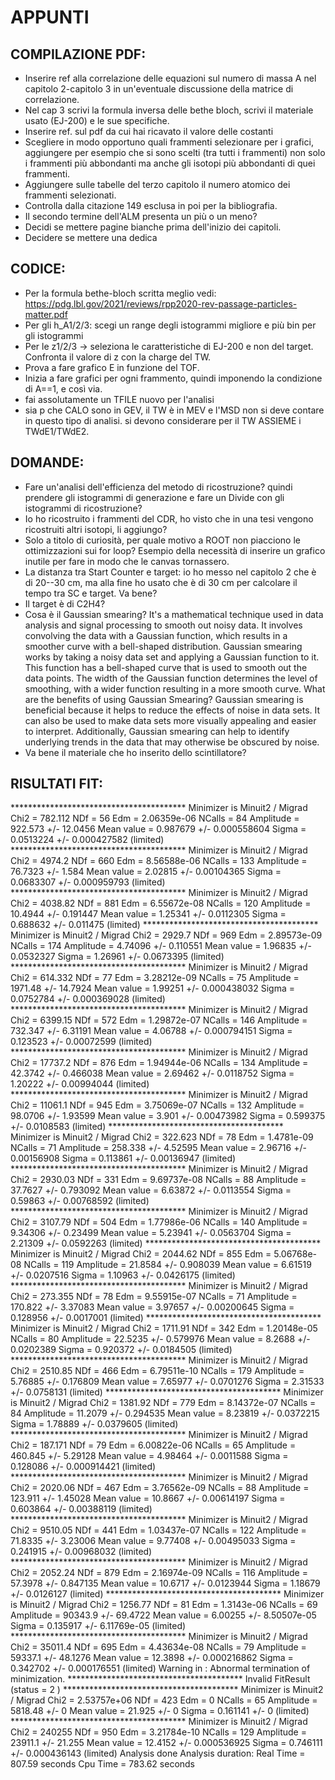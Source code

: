 # APPUNTI

## COMPILAZIONE PDF:

- Inserire ref alla correlazione delle equazioni sul numero di massa A nel capitolo 2-capitolo 3 in un'eventuale discussione della matrice di correlazione.
- Nel cap 3 scrivi la formula inversa delle bethe bloch, scrivi il materiale usato (EJ-200) e le sue specifiche.
- Inserire ref. sul pdf da cui hai ricavato il valore delle costanti
- Scegliere in modo opportuno quali frammenti selezionare per i grafici, aggiungere per esempio che si sono scelti (tra tutti i frammenti) non solo i frammenti più abbondanti ma anche gli isotopi più abbondanti di quei frammenti.
- Aggiungere sulle tabelle del terzo capitolo il numero atomico dei frammenti selezionati.
- Controlla dalla citazione 149 esclusa in poi per la bibliografia.
- Il secondo termine dell'ALM presenta un più o un meno?
- Decidi se mettere pagine bianche prima dell'inizio dei capitoli.
- Decidere se mettere una dedica

## CODICE:

- Per la formula bethe-bloch scritta meglio vedi: https://pdg.lbl.gov/2021/reviews/rpp2020-rev-passage-particles-matter.pdf
- Per gli h_A1/2/3: scegi un range degli istogrammi migliore e più bin per gli istogrammi
- Per le z1/2/3 -> seleziona le caratteristiche di EJ-200 e non del target. Confronta il valore di z con la charge del TW.
- Prova a fare grafico E in funzione del TOF.
- Inizia a fare grafici per ogni frammento, quindi imponendo la condizione di A==1, e così via.
- fai assolutamente un TFILE nuovo per l'analisi
- sia p che CALO sono in GEV, il TW è in MEV e l'MSD non si deve contare in questo tipo di analisi. si devono considerare per il TW ASSIEME i TWdE1/TWdE2.

## DOMANDE:

- Fare un'analisi dell'efficienza del metodo di ricostruzione? quindi prendere gli istogrammi di generazione e fare un Divide con gli istogrammi di ricostruzione?
- Io ho ricostruito i frammenti del CDR, ho visto che in una tesi vengono ricostruiti altri isotopi, li aggiungo?
- Solo a titolo di curiosità, per quale motivo a ROOT non piacciono le ottimizzazioni sui for loop? Esempio della necessità di inserire un grafico inutile per fare in modo che le canvas tornassero.
- La distanza tra Start Counter e target: io ho messo nel capitolo 2 che è di 20--30 cm, ma alla fine ho usato che è di 30 cm per calcolare il tempo tra SC e target. Va bene?
- Il target è di C2H4?
- Cosa è il Gaussian smearing? It's a mathematical technique used in data analysis and signal processing to smooth out noisy data. It involves convolving the data with a Gaussian function, which results in a smoother curve with a bell-shaped distribution. Gaussian smearing works by taking a noisy data set and applying a Gaussian function to it. This function has a bell-shaped curve that is used to smooth out the data points. The width of the Gaussian function determines the level of smoothing, with a wider function resulting in a more smooth curve. What are the benefits of using Gaussian Smearing? Gaussian smearing is beneficial because it helps to reduce the effects of noise in data sets. It can also be used to make data sets more visually appealing and easier to interpret. Additionally, Gaussian smearing can help to identify underlying trends in the data that may otherwise be obscured by noise.
- Va bene il materiale che ho inserito dello scintillatore?

## RISULTATI FIT:

****************************************                                                                                Minimizer is Minuit2 / Migrad                                                                                           Chi2                      =      782.112                                                                                NDf                       =           56                                                                                Edm                       =  2.06359e-06                                                                                NCalls                    =           84                                                                                Amplitude                 =      922.573   +/-   12.0456                                                                Mean value                =     0.987679   +/-   0.000558604                                                            Sigma                     =    0.0513224   +/-   0.000427582     (limited)                                              ****************************************                                                                                Minimizer is Minuit2 / Migrad                                                                                           Chi2                      =       4974.2                                                                                NDf                       =          660                                                                                Edm                       =  8.56588e-06                                                                                NCalls                    =          133                                                                                Amplitude                 =      76.7323   +/-   1.584                                                                  Mean value                =      2.02815   +/-   0.00104365                                                             Sigma                     =    0.0683307   +/-   0.000959793     (limited)                                              ****************************************                                                                                Minimizer is Minuit2 / Migrad                                                                                           Chi2                      =      4038.82                                                                                NDf                       =          881                                                                                Edm                       =  6.55672e-08                                                                                NCalls                    =          120                                                                                Amplitude                 =      10.4944   +/-   0.191447                                                               Mean value                =      1.25341   +/-   0.0112305                                                              Sigma                     =     0.688632   +/-   0.011475        (limited)                                              ****************************************                                                                                Minimizer is Minuit2 / Migrad                                                                                           Chi2                      =       2929.7                                                                                NDf                       =          969                                                                                Edm                       =  2.89573e-09                                                                                NCalls                    =          174                                                                                Amplitude                 =      4.74096   +/-   0.110551                                                               Mean value                =      1.96835   +/-   0.0532327                                                              Sigma                     =      1.26961   +/-   0.0673395       (limited)                                              ****************************************                                                                                Minimizer is Minuit2 / Migrad                                                                                           Chi2                      =      614.332                                                                                NDf                       =           77                                                                                Edm                       =  3.28212e-09                                                                                NCalls                    =           75                                                                                Amplitude                 =      1971.48   +/-   14.7924                                                                Mean value                =      1.99251   +/-   0.000438032                                                            Sigma                     =    0.0752784   +/-   0.000369028     (limited)                                              ****************************************                                                                                Minimizer is Minuit2 / Migrad                                                                                           Chi2                      =      6399.15                                                                                NDf                       =          572                                                                                Edm                       =  1.29872e-07                                                                                NCalls                    =          146                                                                                Amplitude                 =      732.347   +/-   6.31191                                                                Mean value                =      4.06788   +/-   0.000794151                                                            Sigma                     =     0.123523   +/-   0.00072599      (limited)                                              ****************************************                                                                                Minimizer is Minuit2 / Migrad                                                                                           Chi2                      =      17737.2                                                                                NDf                       =          876                                                                                Edm                       =  1.94944e-06                                                                                NCalls                    =          134                                                                                Amplitude                 =      42.3742   +/-   0.466038                                                               Mean value                =      2.69462   +/-   0.0118752                                                              Sigma                     =      1.20222   +/-   0.00994044      (limited)                                              ****************************************                                                                                Minimizer is Minuit2 / Migrad                                                                                           Chi2                      =      11061.1                                                                                NDf                       =          945                                                                                Edm                       =  3.75069e-07                                                                                NCalls                    =          132                                                                                Amplitude                 =      98.0706   +/-   1.93599                                                                Mean value                =        3.901   +/-   0.00473982                                                             Sigma                     =     0.599375   +/-   0.0108583       (limited)                                              ****************************************                                                                                Minimizer is Minuit2 / Migrad                                                                                           Chi2                      =      322.623                                                                                NDf                       =           78                                                                                Edm                       =   1.4781e-09                                                                                NCalls                    =           71                                                                                Amplitude                 =      258.338   +/-   4.52595                                                                Mean value                =      2.96716   +/-   0.00156908                                                             Sigma                     =     0.113861   +/-   0.00136947      (limited)                                              ****************************************                                                                                Minimizer is Minuit2 / Migrad                                                                                           Chi2                      =      2930.03                                                                                NDf                       =          331                                                                                Edm                       =  9.69737e-08                                                                                NCalls                    =           88                                                                                Amplitude                 =      37.7627   +/-   0.793092                                                               Mean value                =      6.63872   +/-   0.0113554                                                              Sigma                     =      0.59863   +/-   0.00768592      (limited)                                              ****************************************                                                                                Minimizer is Minuit2 / Migrad                                                                                           Chi2                      =      3107.79                                                                                NDf                       =          504                                                                                Edm                       =  1.77986e-06                                                                                NCalls                    =          140                                                                                Amplitude                 =      9.34306   +/-   0.23499                                                                Mean value                =      5.23941   +/-   0.0563704                                                              Sigma                     =      2.21309   +/-   0.0592263       (limited)                                              ****************************************                                                                                Minimizer is Minuit2 / Migrad                                                                                           Chi2                      =      2044.62                                                                                NDf                       =          855                                                                                Edm                       =  5.06768e-08                                                                                NCalls                    =          119                                                                                Amplitude                 =      21.8584   +/-   0.908039                                                               Mean value                =      6.61519   +/-   0.0207516                                                              Sigma                     =      1.10963   +/-   0.0426175       (limited)                                              ****************************************                                                                                Minimizer is Minuit2 / Migrad                                                                                           Chi2                      =      273.355                                                                                NDf                       =           78                                                                                Edm                       =  9.55915e-07                                                                                NCalls                    =           71                                                                                Amplitude                 =      170.822   +/-   3.37083                                                                Mean value                =      3.97657   +/-   0.00200645                                                             Sigma                     =     0.128956   +/-   0.0017001       (limited)                                              ****************************************                                                                                Minimizer is Minuit2 / Migrad                                                                                           Chi2                      =      1711.91                                                                                NDf                       =          342                                                                                Edm                       =  1.20148e-05                                                                                NCalls                    =           80                                                                                Amplitude                 =      22.5235   +/-   0.579976                                                               Mean value                =       8.2688   +/-   0.0202389                                                              Sigma                     =     0.920372   +/-   0.0184505       (limited)                                              ****************************************                                                                                Minimizer is Minuit2 / Migrad                                                                                           Chi2                      =      2510.85                                                                                NDf                       =          466                                                                                Edm                       =  6.79511e-10                                                                                NCalls                    =          179                                                                                Amplitude                 =      5.76885   +/-   0.176809                                                               Mean value                =      7.65977   +/-   0.0701276                                                              Sigma                     =      2.31533   +/-   0.0758131       (limited)                                              ****************************************                                                                                Minimizer is Minuit2 / Migrad                                                                                           Chi2                      =      1381.92                                                                                NDf                       =          779                                                                                Edm                       =  8.14372e-07                                                                                NCalls                    =           84                                                                                Amplitude                 =      11.2079   +/-   0.294535                                                               Mean value                =      8.23819   +/-   0.0372215                                                              Sigma                     =      1.78889   +/-   0.0379605       (limited)                                              ****************************************                                                                                Minimizer is Minuit2 / Migrad                                                                                           Chi2                      =      187.171                                                                                NDf                       =           79                                                                                Edm                       =  6.00822e-06                                                                                NCalls                    =           65                                                                                Amplitude                 =      460.845   +/-   5.29128                                                                Mean value                =      4.98464   +/-   0.0011588                                                              Sigma                     =     0.128086   +/-   0.000914421     (limited)                                              ****************************************                                                                                Minimizer is Minuit2 / Migrad                                                                                           Chi2                      =      2020.06                                                                                NDf                       =          467                                                                                Edm                       =  3.76562e-09                                                                                NCalls                    =           88                                                                                Amplitude                 =      123.911   +/-   1.45028                                                                Mean value                =      10.8667   +/-   0.00614197                                                             Sigma                     =     0.603864   +/-   0.00388119      (limited)                                              ****************************************                                                                                Minimizer is Minuit2 / Migrad                                                                                           Chi2                      =      9510.05                                                                                NDf                       =          441                                                                                Edm                       =  1.03437e-07                                                                                NCalls                    =          122                                                                                Amplitude                 =      71.8335   +/-   3.23006                                                                Mean value                =      9.77408   +/-   0.00495033                                                             Sigma                     =     0.241915   +/-   0.00968032      (limited)                                              ****************************************                                                                                Minimizer is Minuit2 / Migrad                                                                                           Chi2                      =      2052.24                                                                                NDf                       =          879                                                                                Edm                       =  2.16974e-09                                                                                NCalls                    =          116                                                                                Amplitude                 =      57.3978   +/-   0.847135                                                               Mean value                =      10.6717   +/-   0.0123944                                                              Sigma                     =      1.18679   +/-   0.0126127       (limited)                                              ****************************************                                                                                Minimizer is Minuit2 / Migrad                                                                                           Chi2                      =      1256.77                                                                                NDf                       =           81                                                                                Edm                       =   1.3143e-06                                                                                NCalls                    =           69                                                                                Amplitude                 =      90343.9   +/-   69.4722                                                                Mean value                =      6.00255   +/-   8.50507e-05                                                            Sigma                     =     0.135917   +/-   6.11769e-05     (limited)                                              ****************************************                                                                                Minimizer is Minuit2 / Migrad                                                                                           Chi2                      =      35011.4                                                                                NDf                       =          695                                                                                Edm                       =  4.43634e-08                                                                                NCalls                    =           79                                                                                Amplitude                 =      59337.1   +/-   48.1276                                                                Mean value                =      12.3898   +/-   0.000216862                                                            Sigma                     =     0.342702   +/-   0.000176551     (limited)                                              Warning in <Fit>: Abnormal termination of minimization.                                                                 ****************************************                                                                                         Invalid FitResult  (status = 2 )                                                                               ****************************************                                                                                Minimizer is Minuit2 / Migrad                                                                                           Chi2                      =  2.53757e+06                                                                                NDf                       =          423                                                                                Edm                       =            0                                                                                NCalls                    =           65                                                                                Amplitude                 =      5818.48   +/-   0                                                                      Mean value                =       21.925   +/-   0                                                                      Sigma                     =     0.161141   +/-   0               (limited)                                              ****************************************                                                                                Minimizer is Minuit2 / Migrad                                                                                           Chi2                      =       240255                                                                                NDf                       =          950                                                                                Edm                       =  3.21784e-10                                                                                NCalls                    =          129                                                                                Amplitude                 =      23911.1   +/-   21.255                                                                 Mean value                =      12.4152   +/-   0.000536925                                                            Sigma                     =     0.746111   +/-   0.000436143     (limited)                                              Analysis done                                                                                                           Analysis duration: Real Time = 807.59 seconds Cpu Time = 783.62 seconds
